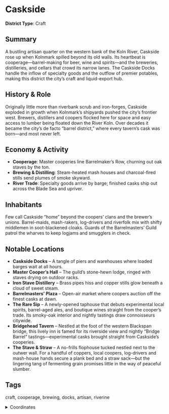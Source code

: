 # Caskside

**District Type**: Craft

## Summary

A bustling artisan quarter on the western bank of the Koln River, Caskside rose up when Kolnmark spilled beyond its old walls.  Its heartbeat is cooperage—barrel-making for beer, wine and spirits—and the breweries, distilleries, and cellars that crowd its narrow lanes.  The Caskside Docks handle the inflow of specialty goods and the outflow of premier potables, making this district the city’s craft and liquid-export hub.

## History & Role

Originally little more than riverbank scrub and iron-forges, Caskside exploded in growth when Kolnmark’s shipyards pushed the city’s frontier west.  Brewers, distillers and coopers flocked here for space and easy access to lumber being floated down the River Koln.  Over decades it became the city’s de facto “barrel district,” where every tavern’s cask was born—and most never left.  

## Economy & Activity

- **Cooperage**: Master cooperies line Barrelmaker’s Row, churning out oak staves by the ton.  
- **Brewing & Distilling**: Steam-heated mash houses and charcoal-fired stills send plumes of smoke skyward.  
- **River Trade**: Specialty goods arrive by barge; finished casks ship out across the Blade Sea and upriver.  

## Inhabitants

Few call Caskside “home” beyond the coopers’ clans and the brewer’s unions.  Barrel-maids, mash-rakers, log-drivers and riverfolk mix with shifty middlemen in soot-blackened cloaks.  Guards of the Barrelmasters’ Guild patrol the wharves to keep logjams and smugglers in check.

## Notable Locations

- **Caskside Docks** – A tangle of piers and warehouses where loaded barges wait at all hours.  
- **Master Cooper’s Hall** – The guild’s stone-hewn lodge, ringed with staves drying on outdoor racks.  
- **Iron Stave Distillery** – Brass pipes hiss and copper stills glow beneath a cloud of sweet steam.  
- **Barrelmasters’ Plaza** – Open-air market where coopers auction off the finest casks at dawn.
- **The Rare Sip** – A newly-opened taphouse that debuts experimental local spirits, barrel-aged ales, and boutique wines straight from the cooper’s trade.  Its smoky-oak interior and nightly tastings draw connoisseurs citywide.
- **Bridgehead Tavern** – Nestled at the foot of the western Blackspan bridge, this lively inn is famed for its riverside view and nightly “Bridge Barrel” tastings—experimental casks brought straight from Caskside’s cooperies.
- **The Stave & Straw** – A no-frills flophouse tucked nestled next to the outwer wall. For a handful of coppers, local coopers, log-drivers and mash-house hands secure a plank bed and a straw sack—but the lingering tang of fermenting grain promises little in the way of peaceful slumber.  

## Tags

craft, cooperage, brewing, docks, artisan, riverine

<details>
<summary>Coordinates</summary>

- [1544, 4250]
- [1412, 4312]
- [1232, 3922]
- [1110, 3778]
- [626, 4222]
- [476, 3928]
- [496, 3536]
- [716, 3312]
- [820, 3282]
- [846, 3316]
- [938, 3328]
- [992, 3374]
- [1250, 3206]
- [1314, 3236]
- [1424, 3408]
- [1438, 3626]
- [1528, 3788]
- [1568, 3940]
- [1558, 4128]
- [1496, 4154]
- [1520, 4220]

</details>
